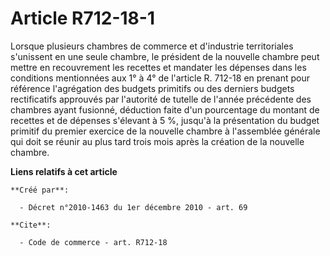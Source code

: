 # Article R712-18-1

Lorsque plusieurs chambres de commerce et d'industrie territoriales s'unissent en une seule chambre, le président de la
nouvelle chambre peut mettre en recouvrement les recettes et mandater les dépenses dans les conditions mentionnées aux 1° à
4° de l'article R. 712-18 en prenant pour référence l'agrégation des budgets primitifs ou des derniers budgets rectificatifs
approuvés par l'autorité de tutelle de l'année précédente des chambres ayant fusionné, déduction faite d'un pourcentage du
montant de recettes et de dépenses s'élevant à 5 %, jusqu'à la présentation du budget primitif du premier exercice de la
nouvelle chambre à l'assemblée générale qui doit se réunir au plus tard trois mois après la création de la nouvelle chambre.

**Liens relatifs à cet article**

	**Créé par**:

	  - Décret n°2010-1463 du 1er décembre 2010 - art. 69

	**Cite**:

	  - Code de commerce - art. R712-18
